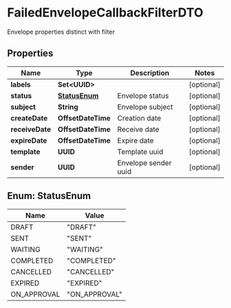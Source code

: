 

# FailedEnvelopeCallbackFilterDTO

Envelope properties distinct with filter

## Properties

| Name | Type | Description | Notes |
|------------ | ------------- | ------------- | -------------|
|**labels** | **Set&lt;UUID&gt;** |  |  [optional] |
|**status** | [**StatusEnum**](#StatusEnum) | Envelope status |  [optional] |
|**subject** | **String** | Envelope subject |  [optional] |
|**createDate** | **OffsetDateTime** | Creation date |  [optional] |
|**receiveDate** | **OffsetDateTime** | Receive date |  [optional] |
|**expireDate** | **OffsetDateTime** | Expire date |  [optional] |
|**template** | **UUID** | Template uuid |  [optional] |
|**sender** | **UUID** | Envelope sender uuid |  [optional] |



## Enum: StatusEnum

| Name | Value |
|---- | -----|
| DRAFT | &quot;DRAFT&quot; |
| SENT | &quot;SENT&quot; |
| WAITING | &quot;WAITING&quot; |
| COMPLETED | &quot;COMPLETED&quot; |
| CANCELLED | &quot;CANCELLED&quot; |
| EXPIRED | &quot;EXPIRED&quot; |
| ON_APPROVAL | &quot;ON_APPROVAL&quot; |



